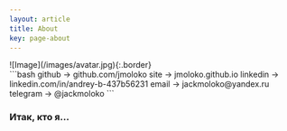 ```yaml
---
layout: article
title: About
key: page-about
---
```



<div class="grid-containre">
<div class="grid grid--p-2">
<div class="cell cell--12 cell--md-4 " markdown="1">
![Image](/images/avatar.jpg){:.border}
</div>
<div class="cell cell--12 cell--md-auto" markdown="1">
```bash
github -> github.com/jmoloko
site -> jmoloko.github.io
linkedin -> linkedin.com/in/andrey-b-437b56231
email -> jackmoloko@yandex.ru
telegram -> @jackmoloko
```    
</div>
</div>
</div>

### Итак, кто я...

